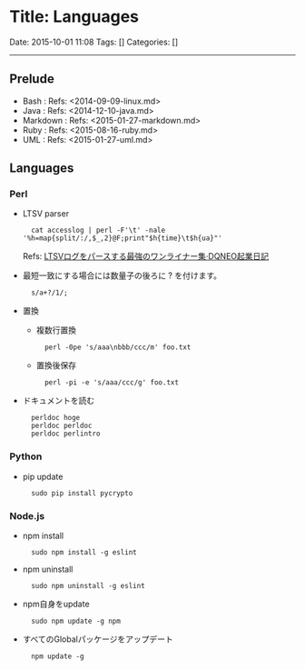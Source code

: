 # Title: Languages

Date: 2015-10-01 11:08
Tags: []
Categories: []

---

## Prelude

- Bash     : Refs: <2014-09-09-linux.md>
- Java     : Refs: <2014-12-10-java.md>
- Markdown : Refs: <2015-01-27-markdown.md>
- Ruby     : Refs: <2015-08-16-ruby.md>
- UML      : Refs: <2015-01-27-uml.md>

## Languages

### Perl

- LTSV parser

        cat accesslog | perl -F'\t' -nale '%h=map{split/:/,$_,2}@F;print"$h{time}\t$h{ua}"'

    Refs: [LTSVログをパースする最強のワンライナー集&middot;DQNEO起業日記](http://dqn.sakusakutto.jp/2014/02/ltsv_parser_oneliner.html)

- 最短一致にする場合には数量子の後ろに ? を付けます。

        s/a+?/1/;

- 置換
    - 複数行置換

            perl -0pe 's/aaa\nbbb/ccc/m' foo.txt

    - 置換後保存

            perl -pi -e 's/aaa/ccc/g' foo.txt

- ドキュメントを読む

        perldoc hoge
        perldoc perldoc
        perldoc perlintro

### Python

- pip update

        sudo pip install pycrypto

### Node.js

- npm install

        sudo npm install -g eslint

- npm uninstall

        sudo npm uninstall -g eslint

- npm自身をupdate

        sudo npm update -g npm

- すべてのGlobalパッケージをアップデート

        npm update -g

